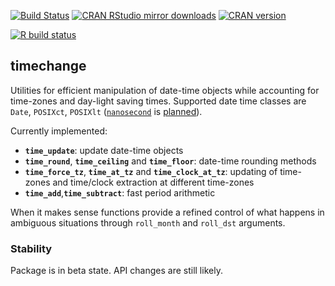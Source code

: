 [![Build Status](https://travis-ci.org/vspinu/timechange.svg?branch=master)](https://travis-ci.org/vspinu/timechange) [![CRAN RStudio mirror downloads](http://cranlogs.r-pkg.org/badges/timechange)](https://cran.r-project.org/package=timechange) [![CRAN version](http://www.r-pkg.org/badges/version/timechange)](https://cran.r-project.org/package=timechange)

<!-- badges: start -->
[![R build status](https://github.com/vspinu/timechange/workflows/R-CMD-check/badge.svg)](https://github.com/vspinu/timechange/actions)
<!-- badges: end -->

## timechange

Utilities for efficient manipulation of date-time objects while accounting for time-zones and day-light saving times. Supported date time classes are `Date`, `POSIXct`, `POSIXlt` ([`nanosecond`](https://cran.r-project.org/package=nanotime) is [planned](https://github.com/vspinu/timechange/issues/1)).

Currently implemented:

 - __`time_update`__: update date-time objects
 - __`time_round`__, __`time_ceiling`__ and __`time_floor`__: date-time rounding methods
 - __`time_force_tz`__, __`time_at_tz`__ and __`time_clock_at_tz`__: updating of time-zones and time/clock extraction at different time-zones
 - __`time_add`__,__`time_subtract`__: fast period arithmetic

When it makes sense functions provide a refined control of what happens in ambiguous situations through `roll_month` and `roll_dst` arguments.


### Stability

Package is in beta state. API changes are still likely.
